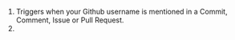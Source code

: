 


1. Triggers when your Github username is mentioned in a Commit, Comment, Issue or Pull Request.
2. 